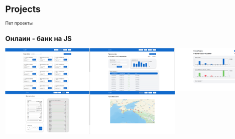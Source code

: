 # Projects

Пет проекты

<section class="bank">
				<h2>Онлаин - банк на JS</h2>
				<div style="display: flex">
					<img width="270px" src="./ScreenShots/bank1.png" alt="Онлаин банк" />
					<img width="270px" src="./ScreenShots/bank2.png" alt="Онлаин банк" />
					<img width="270px" src="./ScreenShots/bank3.png" alt="Онлаин банк" />
				</div>
				<div style="display: flex">
					<img width="270px" src="./ScreenShots/bank4.png" alt="Онлаин банк" />
					<img width="270px" src="./ScreenShots/bank5.png" alt="Онлаин банк" />
				</div>
</section>

